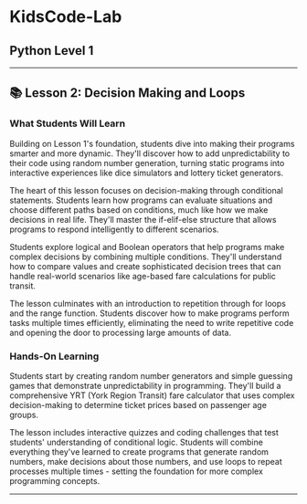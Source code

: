 # KidsCode-Lab

## Python Level 1

---

## 📚 Lesson 2: Decision Making and Loops

### What Students Will Learn

Building on Lesson 1's foundation, students dive into making their programs smarter and more dynamic. They'll discover how to add unpredictability to their code using random number generation, turning static programs into interactive experiences like dice simulators and lottery ticket generators.

The heart of this lesson focuses on decision-making through conditional statements. Students learn how programs can evaluate situations and choose different paths based on conditions, much like how we make decisions in real life. They'll master the if-elif-else structure that allows programs to respond intelligently to different scenarios.

Students explore logical and Boolean operators that help programs make complex decisions by combining multiple conditions. They'll understand how to compare values and create sophisticated decision trees that can handle real-world scenarios like age-based fare calculations for public transit.

The lesson culminates with an introduction to repetition through for loops and the range function. Students discover how to make programs perform tasks multiple times efficiently, eliminating the need to write repetitive code and opening the door to processing large amounts of data.

### Hands-On Learning

Students start by creating random number generators and simple guessing games that demonstrate unpredictability in programming. They'll build a comprehensive YRT (York Region Transit) fare calculator that uses complex decision-making to determine ticket prices based on passenger age groups.

The lesson includes interactive quizzes and coding challenges that test students' understanding of conditional logic. Students will combine everything they've learned to create programs that generate random numbers, make decisions about those numbers, and use loops to repeat processes multiple times - setting the foundation for more complex programming concepts.

---
